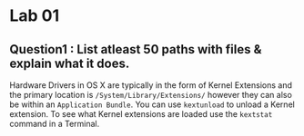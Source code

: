 # Lab 01

## Question1 : List atleast 50 paths with files & explain what it does.

Hardware Drivers in OS X are typically in the form of Kernel Extensions and the primary location is `/System/Library/Extensions/` however they can also be within an `Application Bundle`. You can use `kextunload` to unload a Kernel extension. To see what Kernel extensions are loaded use the `kextstat` command in a Terminal.

